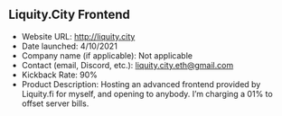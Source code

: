## Liquity.City Frontend
- Website URL: http://liquity.city
- Date launched: 4/10/2021
- Company name (if applicable): Not applicable 
- Contact (email, Discord, etc.): liquity.city.eth@gmail.com
- Kickback Rate: 90%
- Product Description:  Hosting an advanced frontend provided by Liquity.fi for myself, and opening to anybody. I’m charging a 01% to offset server bills.
